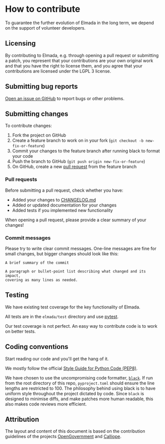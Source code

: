 # How to contribute

To guarantee the further evolution of Elmada in the long term, we depend on the support of volunteer developers.

<!-- Some of the resources to look at if you're interested in contributing:
* [Join us on Gitter to chat!](https://gitter.im/...) -->

## Licensing

By contributing to Elmada, e.g. through opening a pull request or submitting a patch, you represent that your contributions are your own original work and that you have the right to license them, and you agree that your contributions are licensed under the LGPL 3 license.

## Submitting bug reports

[Open an issue on GitHub](https://github.com/DrafProject/elmada/issues/new) to report bugs or other problems.

## Submitting changes

To contribute changes:

1. Fork the project on GitHub
1. Create a feature branch to work on in your fork (``git checkout -b new-fix-or-feature``)
1. Commit your changes to the feature branch after running black to format your code
1. Push the branch to GitHub (``git push origin new-fix-or-feature``)
1. On GitHub, create a new [pull request](https://github.com/DrafProject/elmada/pull/new/master) from the feature branch

### Pull requests

Before submitting a pull request, check whether you have:

* Added your changes to [CHANGELOG.md](CHANGELOG.md)
* Added or updated documentation for your changes
* Added tests if you implemented new functionality

When opening a pull request, please provide a clear summary of your changes!

### Commit messages

Please try to write clear commit messages. One-line messages are fine for small changes, but bigger changes should look like this:

    A brief summary of the commit

    A paragraph or bullet-point list describing what changed and its impact,
    covering as many lines as needed.

## Testing

We have existing test coverage for the key functionality of Elmada.

All tests are in the ``elmada/test`` directory and use [pytest](https://docs.pytest.org/en/latest/).

Our test coverage is not perfect. An easy way to contribute code is to work on better tests.

## Coding conventions

Start reading our code and you'll get the hang of it.

We mostly follow the official [Style Guide for Python Code (PEP8)](https://www.python.org/dev/peps/pep-0008/).

We have chosen to use the uncompromising code formatter, [`black`](https://github.com/psf/black/).
If run from the root directory of this repo, `pyproject.toml` should ensure the line lengths are restricted to 100.
The philosophy behind using black is to have uniform style throughout the project dictated by code.
Since `black` is designed to minimise diffs, and make patches more human readable, this also makes code reviews more efficient.

## Attribution

The layout and content of this document is based on the contribution guidelines of the projects [OpenGovernment](https://github.com/opengovernment/opengovernment/blob/master/CONTRIBUTING.md) and [Calliope](https://github.com/calliope-project/calliope/blob/master/CONTRIBUTING.md).
